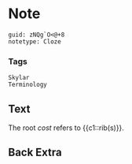# Note
```
guid: zNQg`O<@+8
notetype: Cloze
```

### Tags
```
Skylar
Terminology
```

## Text
The root <i>cost</i> refers to {{c1::rib(s)}}.

## Back Extra

